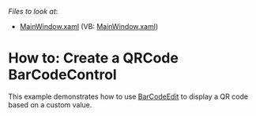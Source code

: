 <!-- default file list -->
*Files to look at*:

* [MainWindow.xaml](./CS/BarCodeEdit/MainWindow.xaml) (VB: [MainWindow.xaml](./VB/BarCodeEdit/MainWindow.xaml))
<!-- default file list end -->
# How to: Create a QRCode BarCodeControl


This example demonstrates how to use [BarCodeEdit](https://documentation.devexpress.com/WPF/17745/Controls-and-Libraries/Data-Editors/Editor-Types/BarCodeEdit) to display a QR code based on a custom value.

<br/>


